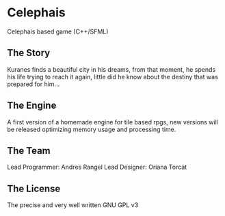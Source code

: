 # Celephais
Celephais based game (C++/SFML)

## The Story
Kuranes finds a beautiful city in his dreams, from that moment, he spends his life trying to reach it again, little did he know about the destiny that was prepared for him...

## The Engine
A first version of a homemade engine for tile based rpgs, new versions will be released optimizing memory usage and processing time.

## The Team
Lead Programmer: Andres Rangel
Lead Designer: Oriana Torcat

## The License
The precise and very well written GNU GPL v3

